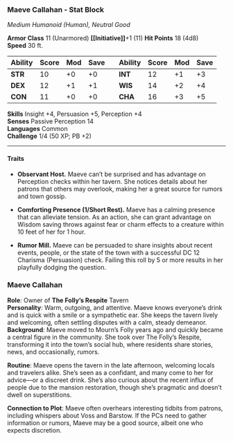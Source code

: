 
### Maeve Callahan - Stat Block

_Medium Humanoid (Human), Neutral Good_

**Armor Class** 11 (Unarmored)                                         **[[Initiative]]**+1 (11)
**Hit Points** 18 (4d8)  
**Speed** 30 ft.

| Ability | Score | Mod | Save |     | Ability | Score | Mod | Save |
| ------- | ----- | --- | ---- | --- | ------- | ----- | --- | ---- |
| **STR** | 10    | +0  | +0   |     | **INT** | 12    | +1  | +3   |
| **DEX** | 12    | +1  | +1   |     | **WIS** | 14    | +2  | +4   |
| **CON** | 11    | +0  | +0   |     | **CHA** | 16    | +3  | +5   |
**Skills** Insight +4, Persuasion +5, Perception +4  
**Senses** Passive Perception 14  
**Languages** Common  
**Challenge** 1/4 (50 XP; PB +2)

---

#### **Traits**

- **Observant Host.** Maeve can’t be surprised and has advantage on Perception checks within her tavern. She notices details about her patrons that others may overlook, making her a great source for rumors and town gossip.

- **Comforting Presence (1/Short Rest).** Maeve has a calming presence that can alleviate tension. As an action, she can grant advantage on Wisdom saving throws against fear or charm effects to a creature within 10 feet of her for 1 hour.

- **Rumor Mill.** Maeve can be persuaded to share insights about recent events, people, or the state of the town with a successful DC 12 Charisma (Persuasion) check. Failing this roll by 5 or more results in her playfully dodging the question.


### Maeve Callahan

**Role**: Owner of **The Folly’s Respite** Tavern  
**Personality**: Warm, outgoing, and attentive. Maeve knows everyone’s drink and is quick with a smile or a sympathetic ear. She keeps the tavern lively and welcoming, often settling disputes with a calm, steady demeanor.  
**Background**: Maeve moved to Mourn’s Folly years ago and quickly became a central figure in the community. She took over The Folly’s Respite, transforming it into the town’s social hub, where residents share stories, news, and occasionally, rumors.

**Routine**: Maeve opens the tavern in the late afternoon, welcoming locals and travelers alike. She’s seen as a confidant, and many come to her for advice—or a discreet drink. She’s also curious about the recent influx of people due to the mansion restoration, though she’s pragmatic and doesn’t dwell on superstitions.

**Connection to Plot**: Maeve often overhears interesting tidbits from patrons, including whispers about Voss and Barstow. If the PCs need to gather information or rumors, Maeve may be a good source, albeit one who expects discretion.